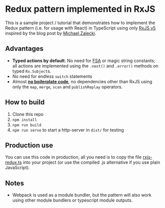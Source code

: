 Redux pattern implemented in RxJS
=====

This is a sample project / tutorial that demonstrates how to implement the Redux pattern (i.e. for usage with React) in TypeScript using only [RxJS v5](https://github.com/ReactiveX/rxjs) inspired by the blog post by [Michael Zalecki](http://michalzalecki.com/use-rxjs-with-react/).

Advantages
-----

* __Typed actions by default__: No need for [FSA](https://github.com/acdlite/flux-standard-action) or magic string constants; all actions are implemented using the `.next()` and `.error()` methods on typed `Rx.Subject`s.
* No need for endless `switch` statements
* Almost __[no boilerplate code](https://github.com/Dynalon/redux-pattern-with-rx/blob/master/src/rxjs-redux.ts)__, no dependencies other than RxJS using only the `map`, `merge`, `scan` and `publishReplay` operators.

How to build
----

1. Clone this repo
1. `npm install`
1. `npm run build`
1. `npm run serve` to start a http-server in `dist/` for testing

Production use
----

You can use this code in production, all you need is to copy the file [rxjs-redux.ts](https://github.com/Dynalon/redux-pattern-with-rx/blob/master/src/rxjs-redux.ts) into your project (or use the compiled .js alternative if you use plain JavaScript).

Notes
----

* Webpack is used as a module bundler, but the pattern will also work using other module bundlers or typescript module outputs.
